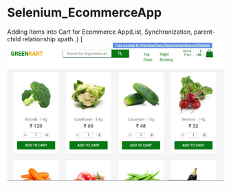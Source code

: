 # Selenium_EcommerceApp
Adding Items into Cart for Ecommerce App(List, Synchronization, parent-child relationship xpath..)
[![Greenkart.jpg](https://github.com/JelenaMaric/Selenium_EcommerceApp/blob/master/GreenKart.JPG?raw=true)
